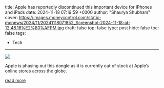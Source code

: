 title: Apple has reportedly discontinued this important device for iPhones and iPads
date: 2024-11-18 07:19:59 +0000
author: "Shaurya Shubham"
cover: https://images.moneycontrol.com/static-mcnews/2024/11/20241118071852_Screenshot-2024-11-18-at-12.48.18%E2%80%AFPM.jpg
draft: false
top: false
type: post
hide: false
toc: false
tags:
  - Tech
---

![](https://images.moneycontrol.com/static-mcnews/2024/11/20241118071852_Screenshot-2024-11-18-at-12.48.18%E2%80%AFPM.jpg)

Apple is phasing out this dongle as it is currently out of stock at Apple’s online stores across the globe.

[read more](https://www.moneycontrol.com/technology/apple-has-reportedly-discontinued-this-important-device-for-iphones-and-ipads-article-12869457.html)
